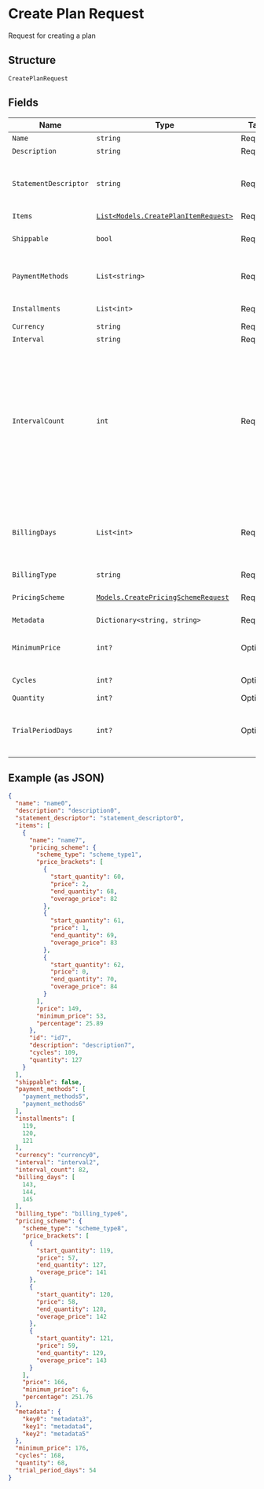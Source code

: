 
# Create Plan Request

Request for creating a plan

## Structure

`CreatePlanRequest`

## Fields

| Name | Type | Tags | Description |
|  --- | --- | --- | --- |
| `Name` | `string` | Required | Plan's name |
| `Description` | `string` | Required | Description |
| `StatementDescriptor` | `string` | Required | Text that will be printed on the credit card's statement |
| `Items` | [`List<Models.CreatePlanItemRequest>`](../../doc/models/create-plan-item-request.md) | Required | Plan items |
| `Shippable` | `bool` | Required | Indicates if the plan is shippable |
| `PaymentMethods` | `List<string>` | Required | Allowed payment methods for the plan |
| `Installments` | `List<int>` | Required | Number of installments |
| `Currency` | `string` | Required | Currency |
| `Interval` | `string` | Required | Interval |
| `IntervalCount` | `int` | Required | Interval counts between two charges. For instance, if the interval is 'month' and count is 2, the customer will be charged once every two months. |
| `BillingDays` | `List<int>` | Required | Allowed billings days for the subscription, in case the plan type is 'exact_day' |
| `BillingType` | `string` | Required | Billing type |
| `PricingScheme` | [`Models.CreatePricingSchemeRequest`](../../doc/models/create-pricing-scheme-request.md) | Required | Plan's pricing scheme |
| `Metadata` | `Dictionary<string, string>` | Required | Metadata |
| `MinimumPrice` | `int?` | Optional | Minimum price that will be charged |
| `Cycles` | `int?` | Optional | Number of cycles |
| `Quantity` | `int?` | Optional | Quantity |
| `TrialPeriodDays` | `int?` | Optional | Trial period, where the customer will not be charged. |

## Example (as JSON)

```json
{
  "name": "name0",
  "description": "description0",
  "statement_descriptor": "statement_descriptor0",
  "items": [
    {
      "name": "name7",
      "pricing_scheme": {
        "scheme_type": "scheme_type1",
        "price_brackets": [
          {
            "start_quantity": 60,
            "price": 2,
            "end_quantity": 68,
            "overage_price": 82
          },
          {
            "start_quantity": 61,
            "price": 1,
            "end_quantity": 69,
            "overage_price": 83
          },
          {
            "start_quantity": 62,
            "price": 0,
            "end_quantity": 70,
            "overage_price": 84
          }
        ],
        "price": 149,
        "minimum_price": 53,
        "percentage": 25.89
      },
      "id": "id7",
      "description": "description7",
      "cycles": 109,
      "quantity": 127
    }
  ],
  "shippable": false,
  "payment_methods": [
    "payment_methods5",
    "payment_methods6"
  ],
  "installments": [
    119,
    120,
    121
  ],
  "currency": "currency0",
  "interval": "interval2",
  "interval_count": 82,
  "billing_days": [
    143,
    144,
    145
  ],
  "billing_type": "billing_type6",
  "pricing_scheme": {
    "scheme_type": "scheme_type8",
    "price_brackets": [
      {
        "start_quantity": 119,
        "price": 57,
        "end_quantity": 127,
        "overage_price": 141
      },
      {
        "start_quantity": 120,
        "price": 58,
        "end_quantity": 128,
        "overage_price": 142
      },
      {
        "start_quantity": 121,
        "price": 59,
        "end_quantity": 129,
        "overage_price": 143
      }
    ],
    "price": 166,
    "minimum_price": 6,
    "percentage": 251.76
  },
  "metadata": {
    "key0": "metadata3",
    "key1": "metadata4",
    "key2": "metadata5"
  },
  "minimum_price": 176,
  "cycles": 168,
  "quantity": 68,
  "trial_period_days": 54
}
```

